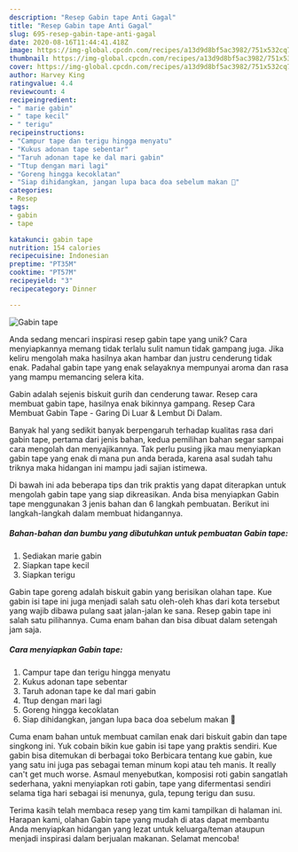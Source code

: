 ```yaml
---
description: "Resep Gabin tape Anti Gagal"
title: "Resep Gabin tape Anti Gagal"
slug: 695-resep-gabin-tape-anti-gagal
date: 2020-08-16T11:44:41.418Z
image: https://img-global.cpcdn.com/recipes/a13d9d8bf5ac3982/751x532cq70/gabin-tape-foto-resep-utama.jpg
thumbnail: https://img-global.cpcdn.com/recipes/a13d9d8bf5ac3982/751x532cq70/gabin-tape-foto-resep-utama.jpg
cover: https://img-global.cpcdn.com/recipes/a13d9d8bf5ac3982/751x532cq70/gabin-tape-foto-resep-utama.jpg
author: Harvey King
ratingvalue: 4.4
reviewcount: 4
recipeingredient:
- " marie gabin"
- " tape kecil"
- " terigu"
recipeinstructions:
- "Campur tape dan terigu hingga menyatu"
- "Kukus adonan tape sebentar"
- "Taruh adonan tape ke dal mari gabin"
- "Ttup dengan mari lagi"
- "Goreng hingga kecoklatan"
- "Siap dihidangkan, jangan lupa baca doa sebelum makan 🥰"
categories:
- Resep
tags:
- gabin
- tape

katakunci: gabin tape 
nutrition: 154 calories
recipecuisine: Indonesian
preptime: "PT35M"
cooktime: "PT57M"
recipeyield: "3"
recipecategory: Dinner

---
```



![Gabin tape](https://img-global.cpcdn.com/recipes/a13d9d8bf5ac3982/751x532cq70/gabin-tape-foto-resep-utama.jpg)

Anda sedang mencari inspirasi resep gabin tape yang unik? Cara menyiapkannya memang tidak terlalu sulit namun tidak gampang juga. Jika keliru mengolah maka hasilnya akan hambar dan justru cenderung tidak enak. Padahal gabin tape yang enak selayaknya mempunyai aroma dan rasa yang mampu memancing selera kita.

Gabin adalah sejenis biskuit gurih dan cenderung tawar. Resep cara membuat gabin tape, hasilnya enak bikinnya gampang. Resep Cara Membuat Gabin Tape - Garing Di Luar &amp; Lembut Di Dalam.

Banyak hal yang sedikit banyak berpengaruh terhadap kualitas rasa dari gabin tape, pertama dari jenis bahan, kedua pemilihan bahan segar sampai cara mengolah dan menyajikannya. Tak perlu pusing jika mau menyiapkan gabin tape yang enak di mana pun anda berada, karena asal sudah tahu triknya maka hidangan ini mampu jadi sajian istimewa.


Di bawah ini ada beberapa tips dan trik praktis yang dapat diterapkan untuk mengolah gabin tape yang siap dikreasikan. Anda bisa menyiapkan Gabin tape menggunakan 3 jenis bahan dan 6 langkah pembuatan. Berikut ini langkah-langkah dalam membuat hidangannya.

<!--inarticleads1-->

##### Bahan-bahan dan bumbu yang dibutuhkan untuk pembuatan Gabin tape:

1. Sediakan  marie gabin
1. Siapkan  tape kecil
1. Siapkan  terigu


Gabin tape goreng adalah biskuit gabin yang berisikan olahan tape. Kue gabin isi tape ini juga menjadi salah satu oleh-oleh khas dari kota tersebut yang wajib dibawa pulang saat jalan-jalan ke sana. Resep gabin tape ini salah satu pilihannya. Cuma enam bahan dan bisa dibuat dalam setengah jam saja. 

<!--inarticleads2-->

##### Cara menyiapkan Gabin tape:

1. Campur tape dan terigu hingga menyatu
1. Kukus adonan tape sebentar
1. Taruh adonan tape ke dal mari gabin
1. Ttup dengan mari lagi
1. Goreng hingga kecoklatan
1. Siap dihidangkan, jangan lupa baca doa sebelum makan 🥰


Cuma enam bahan untuk membuat camilan enak dari biskuit gabin dan tape singkong ini. Yuk cobain bikin kue gabin isi tape yang praktis sendiri. Kue gabin bisa ditemukan di berbagai toko Berbicara tentang kue gabin, kue yang satu ini juga pas sebagai teman minum kopi atau teh manis. It really can&#39;t get much worse. Asmaul menyebutkan, komposisi roti gabin sangatlah sederhana, yakni menyiapkan roti gabin, tape yang difermentasi sendiri selama tiga hari sebagai isi menunya, gula, tepung terigu dan susu. 

Terima kasih telah membaca resep yang tim kami tampilkan di halaman ini. Harapan kami, olahan Gabin tape yang mudah di atas dapat membantu Anda menyiapkan hidangan yang lezat untuk keluarga/teman ataupun menjadi inspirasi dalam berjualan makanan. Selamat mencoba!
